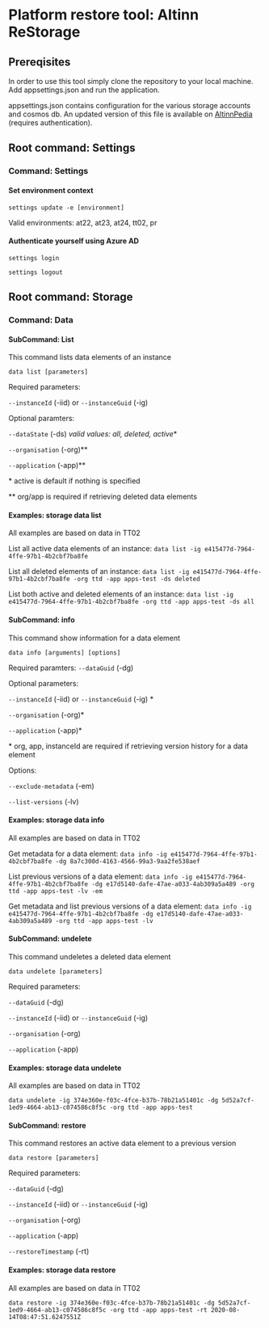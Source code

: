 # Platform restore tool: Altinn ReStorage

## Prereqisites
In order to use this tool simply clone the repository to your local machine. 
Add appsettings.json and run the application. 

appsettings.json contains configuration for the various storage accounts and cosmos db. 
An updated version of this file is available on [AltinnPedia](https://altinnpedia.ai-dev.brreg.no/ops/backup-recovery/altinn_restorage/) (requires authentication).

## Root command: Settings

### Command: Settings

#### Set environment context

`settings update -e [environment]`

Valid environments: at22, at23, at24, tt02, pr

#### Authenticate yourself using Azure AD

`settings login`

`settings logout`

## Root command: Storage

### Command: Data

#### SubCommand: List

This command lists data elements of an instance

`data list [parameters]`

Required parameters:

`--instanceId` (-iid) or `--instanceGuid` (-ig)

Optional paramters:

`--dataState` (-ds) _valid values: all, deleted, active_\*

`--organisation` (-org)\*\*

`--application` (-app)\*\*

\* active is default if nothing is specified

\*\* org/app is required if retrieving deleted data elements

#### Examples: storage data list

All examples are based on data in TT02

List all active data elements of an instance:
`data list -ig e415477d-7964-4ffe-97b1-4b2cbf7ba8fe`

List all deleted elements of an instance:
`data list -ig e415477d-7964-4ffe-97b1-4b2cbf7ba8fe -org ttd -app apps-test -ds deleted`

List both active and deleted elements of an instance:
`data list -ig e415477d-7964-4ffe-97b1-4b2cbf7ba8fe -org ttd -app apps-test -ds all`

#### SubCommand: info

This command show information for a data element

`data info [arguments] [options]`

Required paramters:
`--dataGuid` (-dg)

Optional parameters:

`--instanceId` (-iid) or `--instanceGuid` (-ig) \*

`--organisation` (-org)\*

`--application` (-app)\*

\* org, app, instanceId are required if retrieving version history for a data element

Options:

`--exclude-metadata` (-em)

`--list-versions` (-lv)

#### Examples: storage data info

All examples are based on data in TT02

Get metadata for a data element:
`data info -ig e415477d-7964-4ffe-97b1-4b2cbf7ba8fe -dg 8a7c300d-4163-4566-99a3-9aa2fe538aef`

List previous versions of a data element:
`data info -ig e415477d-7964-4ffe-97b1-4b2cbf7ba8fe -dg e17d5140-dafe-47ae-a033-4ab309a5a489 -org ttd -app apps-test -lv -em`

Get metadata and list previous versions of a data element:
`data info -ig e415477d-7964-4ffe-97b1-4b2cbf7ba8fe -dg e17d5140-dafe-47ae-a033-4ab309a5a489 -org ttd -app apps-test -lv`

#### SubCommand: undelete

This command undeletes a deleted data element

`data undelete [parameters]`

Required parameters:

`--dataGuid` (-dg)

`--instanceId` (-iid) or `--instanceGuid` (-ig)

`--organisation` (-org)

`--application` (-app)

#### Examples: storage data undelete

All examples are based on data in TT02

`data undelete -ig 374e360e-f03c-4fce-b37b-78b21a51401c -dg 5d52a7cf-1ed9-4664-ab13-c074586c8f5c -org ttd -app apps-test`

#### SubCommand: restore

This command restores an active data element to a previous version

`data restore [parameters]`

Required parameters:

`--dataGuid` (-dg)

`--instanceId` (-iid) or `--instanceGuid` (-ig)

`--organisation` (-org)

`--application` (-app)

`--restoreTimestamp` (-rt)

#### Examples: storage data restore

All examples are based on data in TT02

`data restore -ig 374e360e-f03c-4fce-b37b-78b21a51401c -dg 5d52a7cf-1ed9-4664-ab13-c074586c8f5c -org ttd -app apps-test -rt 2020-08-14T08:47:51.6247551Z`
